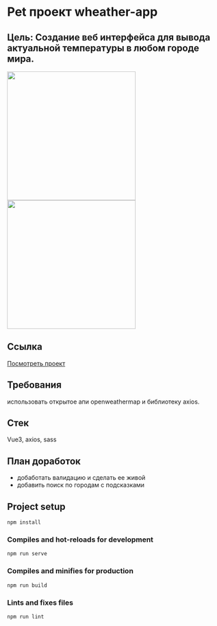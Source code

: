 # Pet проект wheather-app

## Цель: Создание веб интерфейса для вывода актуальной температуры в любом городе мира.
<img  src="https://github.com/user-attachments/assets/adccb6ba-1d8e-443d-ac73-08d1383a6fb2" height="300px" width="auto"/>
<img src="https://github.com/user-attachments/assets/d2b44feb-1dd3-48e8-8ce6-85bf35d97217" height="300px" width="auto"/>

## Ссылка
[Посмотреть проект](https://chekonstantin.github.io/wheather-app/)

## Требования 
использовать открытое апи openweathermap и библиотеку axios.

## Стек
Vue3, axios, sass

## План доработок

- добаботать валидацию и сделать ее живой
- добавить поиск по городам с подсказками

## Project setup

```
npm install
```

### Compiles and hot-reloads for development

```
npm run serve
```

### Compiles and minifies for production

```
npm run build
```

### Lints and fixes files

```
npm run lint
```

